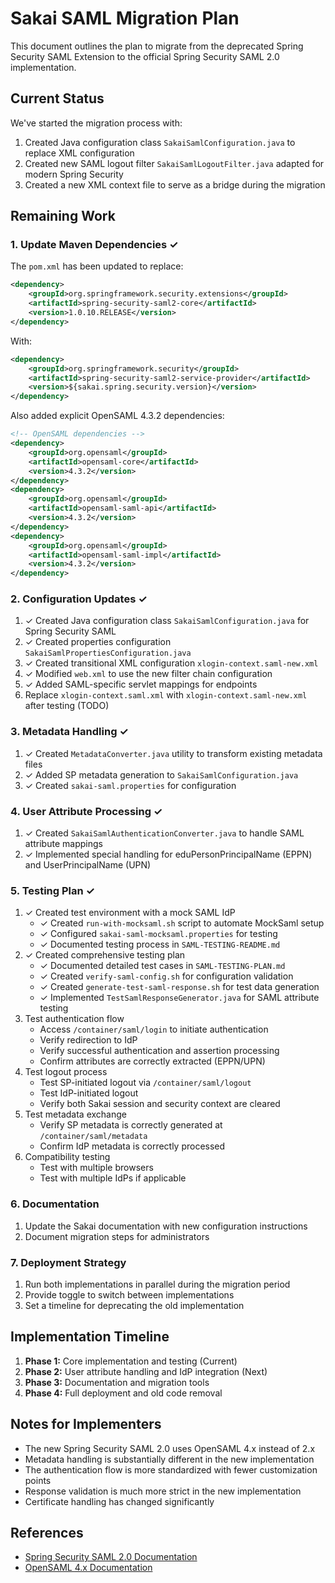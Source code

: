 # Sakai SAML Migration Plan

This document outlines the plan to migrate from the deprecated Spring Security SAML Extension to the official Spring Security SAML 2.0 implementation.

## Current Status

We've started the migration process with:

1. Created Java configuration class `SakaiSamlConfiguration.java` to replace XML configuration
2. Created new SAML logout filter `SakaiSamlLogoutFilter.java` adapted for modern Spring Security
3. Created a new XML context file to serve as a bridge during the migration

## Remaining Work

### 1. Update Maven Dependencies ✓

The `pom.xml` has been updated to replace:
```xml
<dependency>
    <groupId>org.springframework.security.extensions</groupId>
    <artifactId>spring-security-saml2-core</artifactId>
    <version>1.0.10.RELEASE</version>
</dependency>
```

With:
```xml
<dependency>
    <groupId>org.springframework.security</groupId>
    <artifactId>spring-security-saml2-service-provider</artifactId>
    <version>${sakai.spring.security.version}</version>
</dependency>
```

Also added explicit OpenSAML 4.3.2 dependencies:
```xml
<!-- OpenSAML dependencies -->
<dependency>
    <groupId>org.opensaml</groupId>
    <artifactId>opensaml-core</artifactId>
    <version>4.3.2</version>
</dependency>
<dependency>
    <groupId>org.opensaml</groupId>
    <artifactId>opensaml-saml-api</artifactId>
    <version>4.3.2</version>
</dependency>
<dependency>
    <groupId>org.opensaml</groupId>
    <artifactId>opensaml-saml-impl</artifactId>
    <version>4.3.2</version>
</dependency>
```

### 2. Configuration Updates ✓

1. ✓ Created Java configuration class `SakaiSamlConfiguration.java` for Spring Security SAML
2. ✓ Created properties configuration `SakaiSamlPropertiesConfiguration.java` 
3. ✓ Created transitional XML configuration `xlogin-context.saml-new.xml`
4. ✓ Modified `web.xml` to use the new filter chain configuration
5. ✓ Added SAML-specific servlet mappings for endpoints
6. Replace `xlogin-context.saml.xml` with `xlogin-context.saml-new.xml` after testing (TODO)

### 3. Metadata Handling ✓

1. ✓ Created `MetadataConverter.java` utility to transform existing metadata files
2. ✓ Added SP metadata generation to `SakaiSamlConfiguration.java` 
3. ✓ Created `sakai-saml.properties` for configuration

### 4. User Attribute Processing ✓

1. ✓ Created `SakaiSamlAuthenticationConverter.java` to handle SAML attribute mappings
2. ✓ Implemented special handling for eduPersonPrincipalName (EPPN) and UserPrincipalName (UPN)

### 5. Testing Plan ✓

1. ✓ Created test environment with a mock SAML IdP
   - ✓ Created `run-with-mocksaml.sh` script to automate MockSaml setup
   - ✓ Configured `sakai-saml-mocksaml.properties` for testing
   - ✓ Documented testing process in `SAML-TESTING-README.md`
2. ✓ Created comprehensive testing plan
   - ✓ Documented detailed test cases in `SAML-TESTING-PLAN.md`
   - ✓ Created `verify-saml-config.sh` for configuration validation
   - ✓ Created `generate-test-saml-response.sh` for test data generation
   - ✓ Implemented `TestSamlResponseGenerator.java` for SAML attribute testing
3. Test authentication flow
   - Access `/container/saml/login` to initiate authentication
   - Verify redirection to IdP
   - Verify successful authentication and assertion processing
   - Confirm attributes are correctly extracted (EPPN/UPN)
4. Test logout process
   - Test SP-initiated logout via `/container/saml/logout`
   - Test IdP-initiated logout
   - Verify both Sakai session and security context are cleared
5. Test metadata exchange
   - Verify SP metadata is correctly generated at `/container/saml/metadata`
   - Confirm IdP metadata is correctly processed
6. Compatibility testing
   - Test with multiple browsers
   - Test with multiple IdPs if applicable

### 6. Documentation

1. Update the Sakai documentation with new configuration instructions
2. Document migration steps for administrators

### 7. Deployment Strategy

1. Run both implementations in parallel during the migration period
2. Provide toggle to switch between implementations
3. Set a timeline for deprecating the old implementation

## Implementation Timeline

1. **Phase 1:** Core implementation and testing (Current)
2. **Phase 2:** User attribute handling and IdP integration (Next)
3. **Phase 3:** Documentation and migration tools
4. **Phase 4:** Full deployment and old code removal

## Notes for Implementers

- The new Spring Security SAML 2.0 uses OpenSAML 4.x instead of 2.x
- Metadata handling is substantially different in the new implementation
- The authentication flow is more standardized with fewer customization points
- Response validation is much more strict in the new implementation
- Certificate handling has changed significantly

## References

- [Spring Security SAML 2.0 Documentation](https://docs.spring.io/spring-security/reference/servlet/saml2/index.html)
- [OpenSAML 4.x Documentation](https://shibboleth.atlassian.net/wiki/spaces/OSAML/overview)